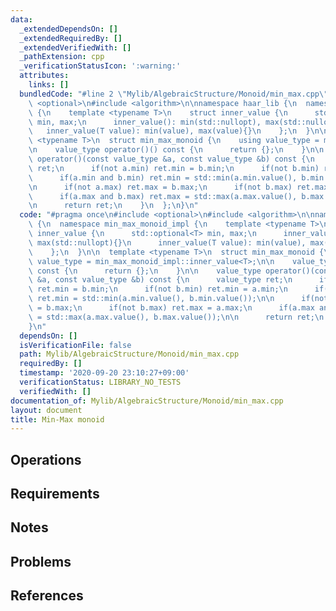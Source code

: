```yaml
---
data:
  _extendedDependsOn: []
  _extendedRequiredBy: []
  _extendedVerifiedWith: []
  _pathExtension: cpp
  _verificationStatusIcon: ':warning:'
  attributes:
    links: []
  bundledCode: "#line 2 \"Mylib/AlgebraicStructure/Monoid/min_max.cpp\"\n#include\
    \ <optional>\n#include <algorithm>\n\nnamespace haar_lib {\n  namespace min_max_monoid_impl\
    \ {\n    template <typename T>\n    struct inner_value {\n      std::optional<T>\
    \ min, max;\n      inner_value(): min(std::nullopt), max(std::nullopt){}\n   \
    \   inner_value(T value): min(value), max(value){}\n    };\n  }\n\n  template\
    \ <typename T>\n  struct min_max_monoid {\n    using value_type = min_max_monoid_impl::inner_value<T>;\n\
    \n    value_type operator()() const {\n      return {};\n    }\n\n    value_type\
    \ operator()(const value_type &a, const value_type &b) const {\n      value_type\
    \ ret;\n      if(not a.min) ret.min = b.min;\n      if(not b.min) ret.min = a.min;\n\
    \      if(a.min and b.min) ret.min = std::min(a.min.value(), b.min.value());\n\
    \n      if(not a.max) ret.max = b.max;\n      if(not b.max) ret.max = a.max;\n\
    \      if(a.max and b.max) ret.max = std::max(a.max.value(), b.max.value());\n\
    \n      return ret;\n    }\n  };\n}\n"
  code: "#pragma once\n#include <optional>\n#include <algorithm>\n\nnamespace haar_lib\
    \ {\n  namespace min_max_monoid_impl {\n    template <typename T>\n    struct\
    \ inner_value {\n      std::optional<T> min, max;\n      inner_value(): min(std::nullopt),\
    \ max(std::nullopt){}\n      inner_value(T value): min(value), max(value){}\n\
    \    };\n  }\n\n  template <typename T>\n  struct min_max_monoid {\n    using\
    \ value_type = min_max_monoid_impl::inner_value<T>;\n\n    value_type operator()()\
    \ const {\n      return {};\n    }\n\n    value_type operator()(const value_type\
    \ &a, const value_type &b) const {\n      value_type ret;\n      if(not a.min)\
    \ ret.min = b.min;\n      if(not b.min) ret.min = a.min;\n      if(a.min and b.min)\
    \ ret.min = std::min(a.min.value(), b.min.value());\n\n      if(not a.max) ret.max\
    \ = b.max;\n      if(not b.max) ret.max = a.max;\n      if(a.max and b.max) ret.max\
    \ = std::max(a.max.value(), b.max.value());\n\n      return ret;\n    }\n  };\n\
    }\n"
  dependsOn: []
  isVerificationFile: false
  path: Mylib/AlgebraicStructure/Monoid/min_max.cpp
  requiredBy: []
  timestamp: '2020-09-20 23:10:27+09:00'
  verificationStatus: LIBRARY_NO_TESTS
  verifiedWith: []
documentation_of: Mylib/AlgebraicStructure/Monoid/min_max.cpp
layout: document
title: Min-Max monoid
---
```


## Operations

## Requirements

## Notes

## Problems

## References
